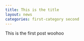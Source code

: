 ```yaml
---
title: This is the title
layout: news
categories: first-category second
---
```


This is the first post woohoo

